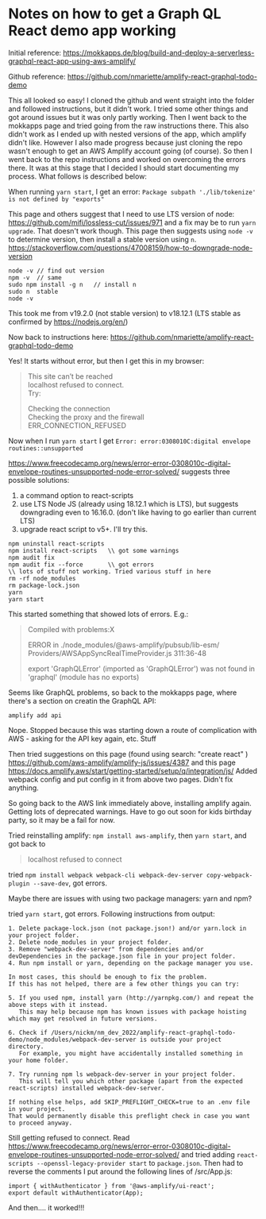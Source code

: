 
# Notes on how to get a Graph QL React demo app working

Initial reference: https://mokkapps.de/blog/build-and-deploy-a-serverless-graphql-react-app-using-aws-amplify/

Github reference: https://github.com/nmariette/amplify-react-graphql-todo-demo

This all looked so easy! I cloned the github and went straight into the folder and followed instructions, but it didn't work. I tried some other things and got around issues but it was only partly working. Then I went back to the mokkapps page and tried going from the raw instructions there. This also didn't work as I ended up with nested versions of the app, which amplify didn't like. However I also made progress because just cloning the repo wasn't enough to get an AWS Amplify account going (of course). So then I went back to the repo instructions and worked on overcoming the errors there. It was at this stage that I decided I should start documenting my process. What follows is described below:

When running `yarn start`, I get an error: `Package subpath './lib/tokenize' is not defined by "exports"`

This page and others suggest that I need to use LTS version of node: https://github.com/mifi/lossless-cut/issues/971 and a fix may be to run `yarn upgrade`. That doesn't work though. This page then suggests using `node -v` to determine version, then install a stable version using `n`. https://stackoverflow.com/questions/47008159/how-to-downgrade-node-version

```
node -v // find out version
npm -v  // same
sudo npm install -g n   // install n
sudo n  stable
node -v
```

This took me from v19.2.0 (not stable version) to v18.12.1 (LTS stable as confirmed by https://nodejs.org/en/)

Now back to instructions here: https://github.com/nmariette/amplify-react-graphql-todo-demo

Yes! It starts without error, but then I get this in my browser:

> This site can’t be reached  
> localhost refused to connect.  
> Try:
>
> Checking the connection  
> Checking the proxy and the firewall  
> ERR_CONNECTION_REFUSED

Now when I run `yarn start` I get `Error: error:0308010C:digital envelope routines::unsupported`

https://www.freecodecamp.org/news/error-error-0308010c-digital-envelope-routines-unsupported-node-error-solved/ suggests three possible solutions:

1. a command option to react-scripts
2. use LTS Node JS (already using 18.12.1 which is LTS), but suggests downgrading even to 16.16.0. (don't like having to go earlier than current LTS)
3. upgrade react script to v5+. I'll try this.

```
npm uninstall react-scripts
npm install react-scripts   \\ got some warnings
npm audit fix
npm audit fix --force       \\ got errors
\\ lots of stuff not working. Tried various stuff in here
rm -rf node_modules
rm package-lock.json
yarn
yarn start
```

This started something that showed lots of errors. E.g.:

>Compiled with problems:X
>
> ERROR in ./node_modules/@aws-amplify/pubsub/lib-esm/ Providers/AWSAppSyncRealTimeProvider.js 311:36-48
>
> export 'GraphQLError' (imported as 'GraphQLError') was not found in 'graphql' (module has no exports)

Seems like GraphQL problems, so back to the mokkapps page, where there's a section on creatin the GraphQL API:

```
amplify add api
```

Nope. Stopped because this was starting down a route of complication with AWS - asking for the API key again, etc. Stuff

Then tried suggestions on this page (found using search: "create react" <error text>) https://github.com/aws-amplify/amplify-js/issues/4387 and this page https://docs.amplify.aws/start/getting-started/setup/q/integration/js/
Added webpack config and put config in it from above two pages. Didn't fix anything.

So going back to the AWS link immediately above, installing amplify again. Getting lots of deprecated warnings. Have to go out soon for kids birthday party, so it may be a fail for now.

Tried reinstalling amplify: `npm install aws-amplify`, then `yarn start`, and got back to

> localhost refused to connect

tried `npm install webpack webpack-cli webpack-dev-server copy-webpack-plugin --save-dev`, got errors.

Maybe there are issues with using two package managers: yarn and npm?

tried `yarn start`, got errors. Following instructions from output:

```
1. Delete package-lock.json (not package.json!) and/or yarn.lock in your project folder.
2. Delete node_modules in your project folder.
3. Remove "webpack-dev-server" from dependencies and/or devDependencies in the package.json file in your project folder.
4. Run npm install or yarn, depending on the package manager you use.

In most cases, this should be enough to fix the problem.
If this has not helped, there are a few other things you can try:

5. If you used npm, install yarn (http://yarnpkg.com/) and repeat the above steps with it instead.
   This may help because npm has known issues with package hoisting which may get resolved in future versions.

6. Check if /Users/nickm/nm_dev_2022/amplify-react-graphql-todo-demo/node_modules/webpack-dev-server is outside your project directory.
   For example, you might have accidentally installed something in your home folder.

7. Try running npm ls webpack-dev-server in your project folder.
   This will tell you which other package (apart from the expected react-scripts) installed webpack-dev-server.

If nothing else helps, add SKIP_PREFLIGHT_CHECK=true to an .env file in your project.
That would permanently disable this preflight check in case you want to proceed anyway.
```

Still getting refused to connect. Read https://www.freecodecamp.org/news/error-error-0308010c-digital-envelope-routines-unsupported-node-error-solved/ and tried adding `react-scripts --openssl-legacy-provider start` to `package.json`. Then had to reverse the comments I put around the following lines of /src/App.js:

```
import { withAuthenticator } from '@aws-amplify/ui-react';
export default withAuthenticator(App);
```

And then.... it worked!!!
